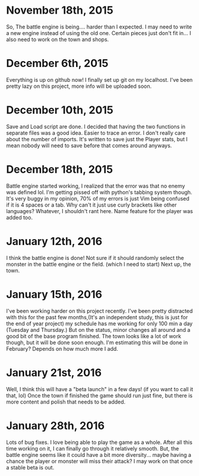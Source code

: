 # November 18th, 2015
So, The battle engine is being.... harder than I expected.
I may need to write a new engine instead of using the old one.
Certain pieces just don't fit in... I also need to work on the town and shops.

# December 6th, 2015
Everything is up on github now! I finally set up git on my localhost. 
I've been pretty lazy on this project, more info will be uploaded soon.

# December 10th, 2015
Save and Load script are done. I decided that having the two
functions in separate files was a good idea. Easier to trace an error.
I don't really care about the number of imports. It's written to save
just the Player stats, but I mean nobody will need to save before that
comes around anyways.

# December 18th, 2015
Battle engine started working, I realized that the error was that no
enemy was defined lol. I'm getting pissed off with python's
tabbing system though. It's very buggy in my opinion, 70% of my
errors is just Vim being confused if it is 4 spaces or a tab. Why
can't it just use curly brackets like other languages? Whatever,
I shouldn't rant here. Name feature for the player was added too.

# January 12th, 2016
I think the battle engine is done! Not sure if it should randomly
select the monster in the battle engine or the field. (which I need to
start) Next up, the town.

# January 15th, 2016
I've been working harder on this project recently. I've been
pretty distracted with this for the past few months,(It's an
independent study, this is just for the end of year project)
my schedule has me working for only 100 min a day (Tuesday and Thursday.)
But on the status, minor changes all around and a good bit of the base
program finished. The town looks like a lot of work though, but it
will be done soon enough. I'm estimating this will be done in
February? Depends on how much more I add.

# January 21st, 2016
Well, I think this will have a "beta launch" in a few days! (if you
want to call it that, lol) Once the town if finished the game should
run just fine, but there is more content and polish that needs to be
added.

# January 28th, 2016
Lots of bug fixes. I love being able to play the game as a whole.
After all this time working on it, I can finally go through it
relatively smooth. But, the battle engine seems like it could have
a bit more diversity... maybe having a chance the player or monster
will miss their attack? I may work on that once a stable beta is out.

